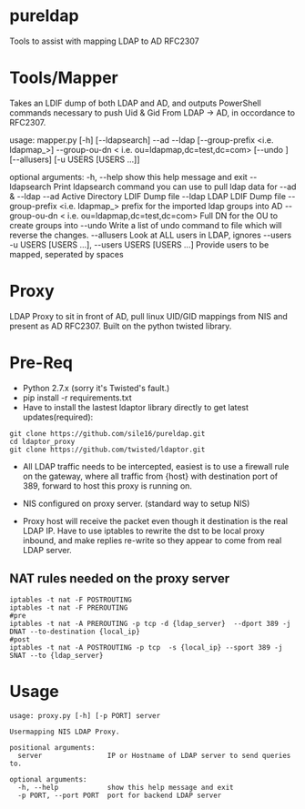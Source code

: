 # pureldap
Tools to assist with mapping LDAP to AD RFC2307

# Tools/Mapper
Takes an LDIF dump of both LDAP and AD, and outputs PowerShell commands necessary to push Uid & Gid From LDAP -> AD, in occordance to RFC2307.

usage: mapper.py [-h] [--ldapsearch] --ad <AD LDIF ldapsearch outputfile>
                 --ldap <LDAP LDIF ldapsearch outputfile>
                 [--group-prefix <i.e. ldapmap_>] --group-ou-dn < i.e.
                 ou=ldapmap,dc=test,dc=com>
                 [--undo <filename to save undo cmds to>] [--allusers]
                 [-u USERS [USERS ...]]

optional arguments:
  -h, --help            show this help message and exit
  --ldapsearch          Print ldapsearch command you can use to pull ldap data
                        for --ad & --ldap
  --ad <AD LDIF ldapsearch outputfile>
                        Active Directory LDIF Dump file
  --ldap <LDAP LDIF ldapsearch outputfile>
                        LDAP LDIF Dump file
  --group-prefix <i.e. ldapmap_>
                        prefix for the imported ldap groups into AD
  --group-ou-dn < i.e. ou=ldapmap,dc=test,dc=com>
                        Full DN for the OU to create groups into
  --undo <filename to save undo cmds to>
                        Write a list of undo command to file which will
                        reverse the changes.
  --allusers            Look at ALL users in LDAP, ignores --users
  -u USERS [USERS ...], --users USERS [USERS ...]
                        Provide users to be mapped, seperated by spaces



# Proxy
LDAP Proxy to sit in front of AD, pull linux UID/GID mappings from NIS and present as AD RFC2307.   Built on the python twisted library.


# Pre-Req
 - Python 2.7.x (sorry it's Twisted's fault.)
 - pip install -r requirements.txt
 - Have to install the lastest ldaptor library directly to get latest updates(required):
 ```
 git clone https://github.com/sile16/pureldap.git
 cd ldaptor_proxy
 git clone https://github.com/twisted/ldaptor.git
 ```
 
 - All LDAP traffic needs to be intercepted, easiest is to use a firewall rule on the gateway, where all traffic from {host} with destination port of 389, forward to host this proxy is running on.

 - NIS configured on proxy server. (standard way to setup NIS)
 
 - Proxy host will receive the packet even though it destination is the real LDAP IP.  Have to use iptables to rewrite the dst to be local proxy inbound, and make replies re-write so they appear to come from real LDAP server.
 
 ## NAT rules needed on the proxy server
  ```/sbin/sysctl -w net.ipv4.ip_forward=1
  iptables -t nat -F POSTROUTING
  iptables -t nat -F PREROUTING
  #pre
  iptables -t nat -A PREROUTING -p tcp -d {ldap_server}  --dport 389 -j DNAT --to-destination {local_ip}
  #post
  iptables -t nat -A POSTROUTING -p tcp  -s {local_ip} --sport 389 -j SNAT --to {ldap_server}
  ```

# Usage
```
usage: proxy.py [-h] [-p PORT] server

Usermapping NIS LDAP Proxy.

positional arguments:
  server                IP or Hostname of LDAP server to send queries to.

optional arguments:
  -h, --help            show this help message and exit
  -p PORT, --port PORT  port for backend LDAP server
  ```


